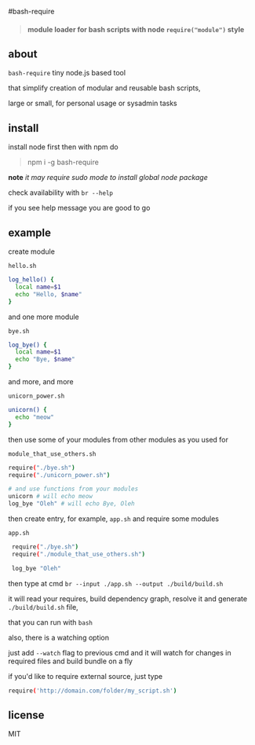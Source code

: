 #bash-require
> #### module loader for bash scripts with node `require("module")` style

## about
`bash-require` tiny node.js based tool 

that simplify creation of modular and reusable bash scripts, 

large or small, for personal usage or sysadmin tasks 

## install
install node first then with npm do

> npm i -g bash-require

**note** *it may require sudo mode to install global node package*

check availability with `br --help`

if you see help message you are good to go

## example
create module

`hello.sh`
```sh
log_hello() {
  local name=$1
  echo "Hello, $name"
}
```

and one more module

`bye.sh`
```sh
log_bye() {
  local name=$1
  echo "Bye, $name"
}
```

and more, and more

`unicorn_power.sh`
```sh
unicorn() {
  echo "meow"
}
```

then use some of your modules from other modules as you used for

`module_that_use_others.sh`
```sh
require("./bye.sh")
require("./unicorn_power.sh")

# and use functions from your modules
unicorn # will echo meow
log_bye "Oleh" # will echo Bye, Oleh
```

then create entry, for example, `app.sh` and require some modules

`app.sh`
```sh
 require("./bye.sh")
 require("./module_that_use_others.sh")

 log_bye "Oleh"
```

then type at cmd `br --input ./app.sh --output ./build/build.sh`

it will read your requires, build dependency graph, resolve it and generate `./build/build.sh` file,

that you can run with `bash`

also, there is a watching option

just add `--watch` flag to previous cmd and it will watch for changes in required files and build bundle on a fly

if you'd like to require external source, just type

```sh
require('http://domain.com/folder/my_script.sh')
```

## license

MIT





